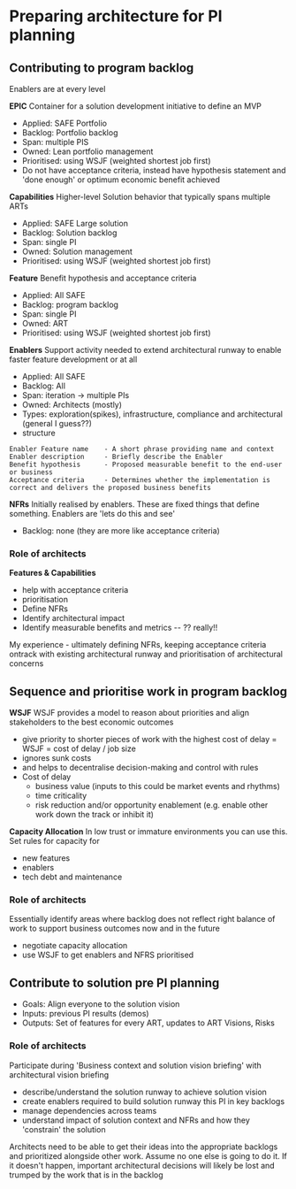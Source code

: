# Preparing architecture for PI planning

## Contributing to program backlog
Enablers are at every level

**EPIC**
Container for a solution development initiative to define an MVP
* Applied: SAFE Portfolio
* Backlog: Portfolio backlog
* Span: multiple PIS
* Owned: Lean portfolio management
* Prioritised: using WSJF (weighted shortest job first)
* Do not have acceptance criteria, instead have hypothesis statement and 'done enough' or
optimum economic benefit achieved

**Capabilities**
Higher-level Solution behavior that typically spans multiple ARTs
* Applied: SAFE Large solution
* Backlog: Solution backlog
* Span: single PI
* Owned: Solution management
* Prioritised: using WSJF (weighted shortest job first)

**Feature**
Benefit hypothesis and acceptance criteria
* Applied: All SAFE
* Backlog: program backlog
* Span: single PI
* Owned: ART
* Prioritised: using WSJF (weighted shortest job first)

**Enablers**
Support activity needed to extend architectural runway to enable faster feature development or at all
* Applied: All SAFE
* Backlog: All
* Span: iteration -> multiple PIs
* Owned: Architects (mostly)
* Types: exploration(spikes), infrastructure, compliance and architectural (general I guess??)
* structure
```text
Enabler Feature name    - A short phrase providing name and context
Enabler description     - Briefly describe the Enabler
Benefit hypothesis      - Proposed measurable benefit to the end-user or business
Acceptance criteria     - Determines whether the implementation is correct and delivers the proposed business benefits
```

**NFRs**
Initially realised by enablers. These are fixed things that define something. Enablers are 'lets do this and see'
* Backlog: none (they are more like acceptance criteria)

### Role of architects

**Features & Capabilities**
* help with acceptance criteria
* prioritisation
* Define NFRs
* Identify architectural impact
* Identify measurable benefits and metrics -- ?? really!!

My experience - ultimately defining NFRs, keeping acceptance criteria ontrack with existing architectural runway 
and prioritisation of architectural concerns

## Sequence and prioritise work in program backlog
**WSJF**
WSJF provides a model to reason about priorities and align stakeholders to the best economic outcomes
* give priority to shorter pieces of work with the highest cost of delay = WSJF = cost of delay / job size
* ignores sunk costs 
* and helps to decentralise decision-making and control with rules
* Cost of delay 
  * business value (inputs to this could be market events and rhythms)
  * time criticality
  * risk reduction and/or opportunity enablement (e.g. enable other work down the track or inhibit it)

**Capacity Allocation**
In low trust or immature environments you can use this. Set rules for capacity for 
* new features
* enablers
* tech debt and maintenance

### Role of architects
Essentially identify areas where backlog does not reflect right balance of work to support business outcomes now and 
in the future
* negotiate capacity allocation
* use WSJF to get enablers and NFRS prioritised

## Contribute to solution pre PI planning
* Goals: Align everyone to the solution vision
* Inputs: previous PI results (demos)
* Outputs: Set of features for every ART, updates to ART Visions, Risks

### Role of architects
Participate during 'Business context and solution vision briefing' with architectural vision briefing
* describe/understand the solution runway to achieve solution vision
* create enablers required to build solution runway this PI in key backlogs
* manage dependencies across teams
* understand impact of solution context and NFRs and how they 'constrain' the solution

Architects need to be able to get their ideas into the appropriate backlogs and prioritized alongside other work. 
Assume no one else is going to do it. If it doesn't happen, important architectural decisions will likely be lost 
and trumped by the work that is in the backlog

